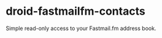 droid-fastmailfm-contacts
=========================

Simple read-only access to your Fastmail.fm address book.

